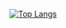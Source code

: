 [![Top Langs](https://github-readme-stats.vercel.app/api/top-langs/?username=anuraghazra&langs_count=4&layout=compact&theme=highcontrast)](https://github.com/anuraghazra/github-readme-stats)
